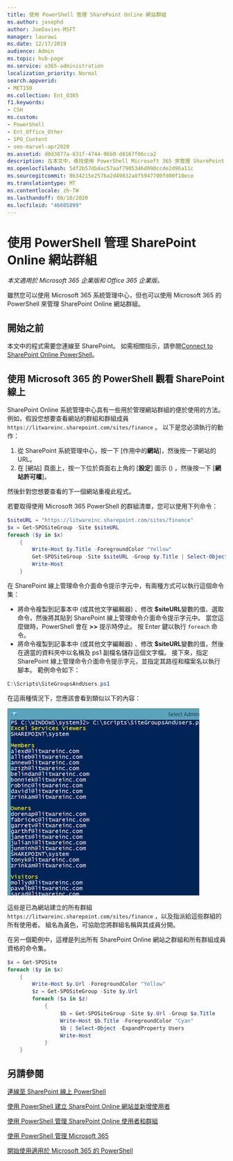 ```yaml
---
title: 使用 PowerShell 管理 SharePoint Online 網站群組
ms.author: josephd
author: JoeDavies-MSFT
manager: laurawi
ms.date: 12/17/2019
audience: Admin
ms.topic: hub-page
ms.service: o365-administration
localization_priority: Normal
search.appverid:
- MET150
ms.collection: Ent_O365
f1.keywords:
- CSH
ms.custom:
- PowerShell
- Ent_Office_Other
- SPO_Content
- seo-marvel-apr2020
ms.assetid: d0d3877a-831f-4744-96b0-d8167f06cca2
description: 在本文中，尋找使用 PowerShell Microsoft 365 來管理 SharePoint Online 網站群組的程式。
ms.openlocfilehash: 5df2b57db4ac57aaf7905346d090ccde2d96a11c
ms.sourcegitcommit: 8634215e257ba2d49832a8f5947700fd00f18ece
ms.translationtype: MT
ms.contentlocale: zh-TW
ms.lasthandoff: 08/10/2020
ms.locfileid: "46605899"
---
```

# <a name="manage-sharepoint-online-site-groups-with-powershell"></a>使用 PowerShell 管理 SharePoint Online 網站群組

*本文適用於 Microsoft 365 企業版和 Office 365 企業版。*

雖然您可以使用 Microsoft 365 系統管理中心，但也可以使用 Microsoft 365 的 PowerShell 來管理 SharePoint Online 網站群組。

## <a name="before-you-begin"></a>開始之前

本文中的程式需要您連線至 SharePoint。 如需相關指示，請參閱[Connect to SharePoint Online PowerShell](https://docs.microsoft.com/powershell/sharepoint/sharepoint-online/connect-sharepoint-online?view=sharepoint-ps)。

## <a name="view-sharepoint-online-with-powershell-for-microsoft-365"></a>使用 Microsoft 365 的 PowerShell 觀看 SharePoint 線上

SharePoint Online 系統管理中心具有一些用於管理網站群組的便於使用的方法。 例如，假設您想要查看網站的群組和群組成員 `https://litwareinc.sharepoint.com/sites/finance` 。 以下是您必須執行的動作：

1. 從 SharePoint 系統管理中心，按一下 [作用中的**網站**]，然後按一下網站的 URL。
2. 在 [網站] 頁面上，按一下位於頁面右上角的 [**設定**] 圖示 () ，然後按一下 [**網站許可權**]。

然後針對您想要查看的下一個網站重複此程式。

若要取得使用 Microsoft 365 PowerShell 的群組清單，您可以使用下列命令：

```powershell
$siteURL = "https://litwareinc.sharepoint.com/sites/finance"
$x = Get-SPOSiteGroup -Site $siteURL
foreach ($y in $x)
    {
        Write-Host $y.Title -ForegroundColor "Yellow"
        Get-SPOSiteGroup -Site $siteURL -Group $y.Title | Select-Object -ExpandProperty Users
        Write-Host
    }
```

在 SharePoint 線上管理命令介面命令提示字元中，有兩種方式可以執行這個命令集：

- 將命令複製到記事本中 (或其他文字編輯器) 、修改 **$siteURL**變數的值、選取命令，然後將其貼到 SharePoint 線上管理命令介面命令提示字元中。 當您這麼做時，PowerShell 會在 **>>** 提示時停止。 按 Enter 鍵以執行 `foreach` 命令。<br/>
- 將命令複製到記事本中 (或其他文字編輯器) 、修改 **$siteURL**變數的值，然後在適當的資料夾中以名稱及 ps1 副檔名儲存這個文字檔。 接下來，指定 SharePoint 線上管理命令介面命令提示字元，並指定其路徑和檔案名以執行腳本。 範例命令如下：

```powershell
C:\Scripts\SiteGroupsAndUsers.ps1
```

在這兩種情況下，您應該會看到類似以下的內容：

![SharePoint 線上網站群組](media/SPO-site-groups.png)

這些是已為網站建立的所有群組 `https://litwareinc.sharepoint.com/sites/finance` ，以及指派給這些群組的所有使用者。 組名為黃色，可協助您將群組名稱與其成員分開。

在另一個範例中，這裡是列出所有 SharePoint Online 網站之群組和所有群組成員資格的命令集。

```powershell
$x = Get-SPOSite
foreach ($y in $x)
    {
        Write-Host $y.Url -ForegroundColor "Yellow"
        $z = Get-SPOSiteGroup -Site $y.Url
        foreach ($a in $z)
            {
                 $b = Get-SPOSiteGroup -Site $y.Url -Group $a.Title 
                 Write-Host $b.Title -ForegroundColor "Cyan"
                 $b | Select-Object -ExpandProperty Users
                 Write-Host
            }
    }
```
    
## <a name="see-also"></a>另請參閱

[連線至 SharePoint 線上 PowerShell](https://docs.microsoft.com/powershell/sharepoint/sharepoint-online/connect-sharepoint-online?view=sharepoint-ps)

[使用 PowerShell 建立 SharePoint Online 網站並新增使用者](create-sharepoint-sites-and-add-users-with-powershell.md)

[使用 PowerShell 管理 SharePoint Online 使用者和群組](manage-sharepoint-users-and-groups-with-powershell.md)

[使用 PowerShell 管理 Microsoft 365](manage-office-365-with-office-365-powershell.md)
  
[開始使用適用於 Microsoft 365 的 PowerShell](getting-started-with-office-365-powershell.md)

